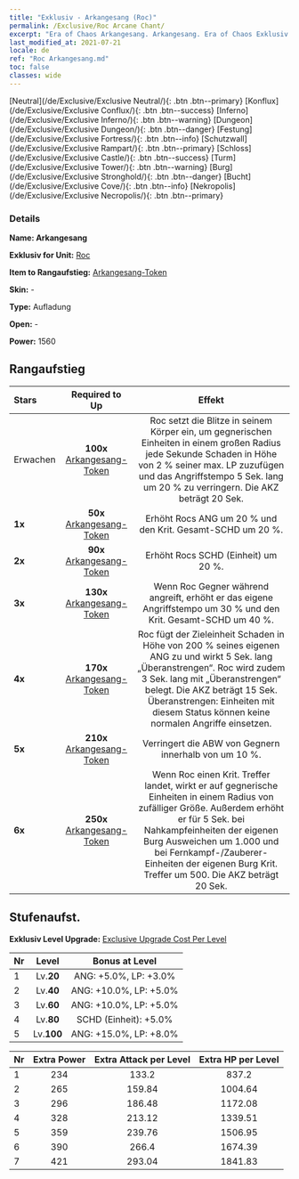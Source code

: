 ```yaml
---
title: "Exklusiv - Arkangesang (Roc)"
permalink: /Exclusive/Roc Arcane Chant/
excerpt: "Era of Chaos Arkangesang. Arkangesang. Era of Chaos Exklusiv Arkangesang. Roc Exklusiv."
last_modified_at: 2021-07-21
locale: de
ref: "Roc Arkangesang.md"
toc: false
classes: wide
---
```

 [Neutral](/de/Exclusive/Exclusive Neutral/){: .btn .btn--primary} [Konflux](/de/Exclusive/Exclusive Conflux/){: .btn .btn--success} [Inferno](/de/Exclusive/Exclusive Inferno/){: .btn .btn--warning} [Dungeon](/de/Exclusive/Exclusive Dungeon/){: .btn .btn--danger} [Festung](/de/Exclusive/Exclusive Fortress/){: .btn .btn--info} [Schutzwall](/de/Exclusive/Exclusive Rampart/){: .btn .btn--primary} [Schloss](/de/Exclusive/Exclusive Castle/){: .btn .btn--success} [Turm](/de/Exclusive/Exclusive Tower/){: .btn .btn--warning} [Burg](/de/Exclusive/Exclusive Stronghold/){: .btn .btn--danger} [Bucht](/de/Exclusive/Exclusive Cove/){: .btn .btn--info} [Nekropolis](/de/Exclusive/Exclusive Necropolis/){: .btn .btn--primary} 

### Details
 **Name: Arkangesang** 

 **Exklusiv for Unit:** [Roc](/de/units/Roc/) 

 **Item to Rangaufstieg:** [Arkangesang-Token](/ItemsDE/con_915/)

 **Skin:** -

 **Type:** Aufladung

 **Open:** -

 **Power:** 1560

## Rangaufstieg

  |     Stars    |  Required to Up | Effekt |
  |:-------------|:---------------:|:---------------:|
  |  Erwachen  | **100x** [Arkangesang-Token](/ItemsDE/con_915/) | <Statischer Puls> Roc setzt die Blitze in seinem Körper ein, um gegnerischen Einheiten in einem großen Radius jede Sekunde Schaden in Höhe von 2 % seiner max. LP zuzufügen und das Angriffstempo 5 Sek. lang um 20 % zu verringern. Die AKZ beträgt 20 Sek. |
  | **1x** <i class="fas fa-star"/> | **50x** [Arkangesang-Token](/ItemsDE/con_915/) | Erhöht Rocs ANG um 20 % und den Krit. Gesamt-SCHD um 20 %. |
  | **2x** <i class="fas fa-star"/> | **90x** [Arkangesang-Token](/ItemsDE/con_915/) | Erhöht Rocs SCHD (Einheit) um 20 %. |
  | **3x** <i class="fas fa-star"/> | **130x** [Arkangesang-Token](/ItemsDE/con_915/) | Wenn Roc Gegner während <Statischer Puls> angreift, erhöht er das eigene Angriffstempo um 30 % und den Krit. Gesamt-SCHD um 40 %. |
  | **4x** <i class="fas fa-star"/> | **170x** [Arkangesang-Token](/ItemsDE/con_915/) | <Blitzschlag> Roc fügt der Zieleinheit Schaden in Höhe von 200 % seines eigenen ANG zu und wirkt 5 Sek. lang „Überanstrengen“. Roc wird zudem 3 Sek. lang mit „Überanstrengen“ belegt. Die AKZ beträgt 15 Sek. Überanstrengen: Einheiten mit diesem Status können keine normalen Angriffe einsetzen. |
  | **5x** <i class="fas fa-star"/> | **210x** [Arkangesang-Token](/ItemsDE/con_915/) | Verringert die ABW von Gegnern innerhalb von <Statischer Puls> um 10 %. |
  | **6x** <i class="fas fa-star"/> | **250x** [Arkangesang-Token](/ItemsDE/con_915/) | <Sturmverfolgung> Wenn Roc einen Krit. Treffer landet, wirkt er <Statischer Puls> auf gegnerische Einheiten in einem Radius von zufälliger Größe. Außerdem erhöht er für 5 Sek. bei Nahkampfeinheiten der eigenen Burg Ausweichen um 1.000 und bei Fernkampf-/Zauberer-Einheiten der eigenen Burg Krit. Treffer um 500. Die AKZ beträgt 20 Sek. |


## Stufenaufst.
 **Exklusiv Level Upgrade:** [Exclusive Upgrade Cost Per Level](/Exclusive/ExclusiveUpgradeCostPerLevel/)

  |  Nr  |   Level  | Bonus at Level |
  |:-----|:--------:|:--------------:|
  | 1 | Lv.**20** | ANG: +5.0%, LP: +3.0% |
  | 2 | Lv.**40** | ANG: +10.0%, LP: +5.0% |
  | 3 | Lv.**60** | ANG: +10.0%, LP: +5.0% |
  | 4 | Lv.**80** | SCHD (Einheit): +5.0% |
  | 5 | Lv.**100** | ANG: +15.0%, LP: +8.0% |


  |  Nr  |  Extra Power | Extra Attack per Level | Extra HP per Level |
  |:-----|:--------:|:--------:|:--------:|
  | 1 | 234 | 133.2 | 837.2 |
  | 2 | 265 | 159.84 | 1004.64 |
  | 3 | 296 | 186.48 | 1172.08 |
  | 4 | 328 | 213.12 | 1339.51 |
  | 5 | 359 | 239.76 | 1506.95 |
  | 6 | 390 | 266.4 | 1674.39 |
  | 7 | 421 | 293.04 | 1841.83 |


